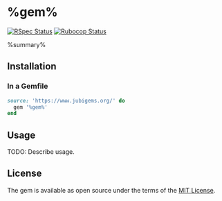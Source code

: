 # %gem%

[![RSpec Status](https://github.com/jubishop/%gem%/workflows/RSpec/badge.svg)](https://github.com/jubishop/%gem%/actions/workflows/rspec.yml)  [![Rubocop Status](https://github.com/jubishop/%gem%/workflows/Rubocop/badge.svg)](https://github.com/jubishop/%gem%/actions/workflows/rubocop.yml)

%summary%

## Installation

### In a Gemfile

```ruby
source: 'https://www.jubigems.org/' do
  gem '%gem%'
end
```

## Usage

TODO: Describe usage.

## License

The gem is available as open source under the terms of the [MIT License](https://opensource.org/licenses/MIT).
